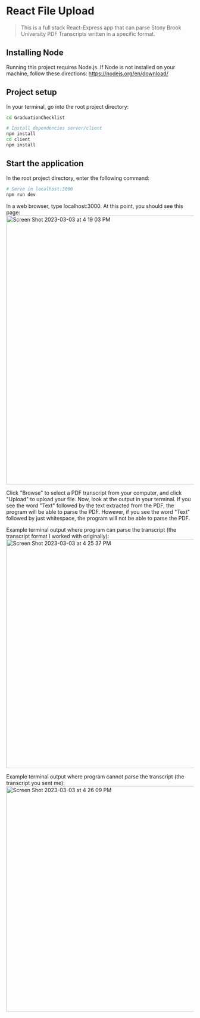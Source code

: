 # React File Upload

> This is a full stack React-Express app that can parse Stony Brook University PDF Transcripts written in a specific format.

## Installing Node
Running this project requires Node.js. If Node is not installed on your machine, follow these directions: https://nodejs.org/en/download/

## Project setup
In your terminal, go into the root project directory:
```bash
cd GraduationChecklist
```
```bash
# Install dependencies server/client
npm install
cd client
npm install
```
## Start the application
In the root project directory, enter the following command:
```bash
# Serve in localhost:3000
npm run dev
```
In a web browser, type localhost:3000. At this point, you should see this page:
<img width="720" alt="Screen Shot 2023-03-03 at 4 19 03 PM" src="https://user-images.githubusercontent.com/78182536/222831372-05f46688-88ab-4a09-941b-07accff79681.png">

Click "Browse" to select a PDF transcript from your computer, and click "Upload" to upload your file. Now, look at the output in your terminal. If you see the word "Text" followed by the text extracted from the PDF, the program will be able to parse the PDF. However, if you see the word "Text" followed by just whitespace, the program will not be able to parse the PDF. 

Example terminal output where program can parse the transcript (the transcript format I worked with originally): 
<img width="613" alt="Screen Shot 2023-03-03 at 4 25 37 PM" src="https://user-images.githubusercontent.com/78182536/222833276-5ecab669-b4a0-48de-9cff-d6912fdca4ea.png">

Example terminal output where program cannot parse the transcript (the transcript you sent me): 
<img width="604" alt="Screen Shot 2023-03-03 at 4 26 09 PM" src="https://user-images.githubusercontent.com/78182536/222833316-a0b11393-604e-40c0-8369-c0602ee30561.png">

